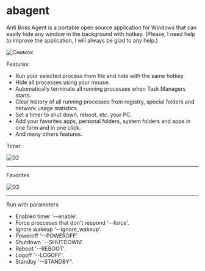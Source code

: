 # abagent
Anti Boss Agent is a portable open source application for Windows that can easily hide any window in the background with hotkey.
(Please, I need help to improve the application, I will always be glad to any help.)



![Снимок](https://github.com/user-attachments/assets/055286df-a6e5-4bcf-a86f-09db69b9041a)





Features:
* Run your selected process from file and hide with the same hotkey.
* Hide all processes using your mouse.
* Automatically terminate all running processes when Task Managers starts.
* Clear history of all running processes from registry, special folders and network usage statistics.
* Set a timer to shut down, reboot, etc. your PC.
* Add your favorites apps, personal folders, system folders and apps in one form and in one click.
* And many others features.

Timer

![02](https://github.com/user-attachments/assets/67b92346-e7e8-442a-a964-4f33171eb69f)


------------------------------------------------------------------------------------------------------

Favorites

![03](https://github.com/user-attachments/assets/666efd31-bce9-4455-97b6-3198a5f7e0d9)


------------------------------------------------------------------------------------------------------

Run with parameters
-    Enabled timer '--enable'.
-    Force procceses that don't respond '--force'.
-    Ignore wakeup '--ignore_wakeup'.
-    Poweroff '--POWEROFF'.
-    Shutdown '--SHUTDOWN'.
-    Reboot '--REBOOT'.
-    Logoff '--LOGOFF'.
-    Standby '--STANDBY''.
